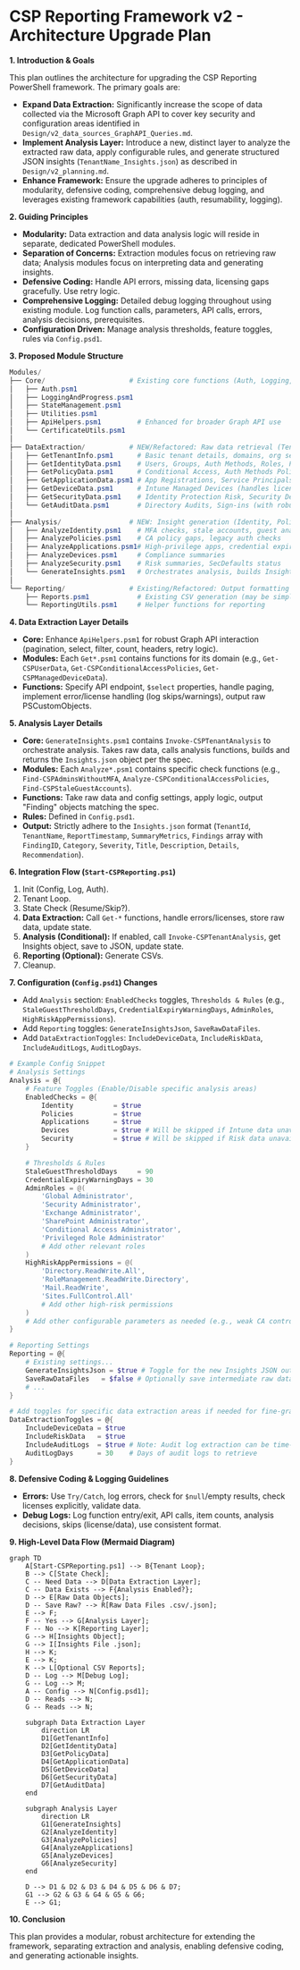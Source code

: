 # CSP Reporting Framework v2 - Architecture Upgrade Plan

**1. Introduction & Goals**

This plan outlines the architecture for upgrading the CSP Reporting PowerShell framework. The primary goals are:

*   **Expand Data Extraction:** Significantly increase the scope of data collected via the Microsoft Graph API to cover key security and configuration areas identified in `Design/v2_data_sources_GraphAPI_Queries.md`.
*   **Implement Analysis Layer:** Introduce a new, distinct layer to analyze the extracted raw data, apply configurable rules, and generate structured JSON insights (`TenantName_Insights.json`) as described in `Design/v2_planning.md`.
*   **Enhance Framework:** Ensure the upgrade adheres to principles of modularity, defensive coding, comprehensive debug logging, and leverages existing framework capabilities (auth, resumability, logging).

**2. Guiding Principles**

*   **Modularity:** Data extraction and data analysis logic will reside in separate, dedicated PowerShell modules.
*   **Separation of Concerns:** Extraction modules focus on retrieving raw data; Analysis modules focus on interpreting data and generating insights.
*   **Defensive Coding:** Handle API errors, missing data, licensing gaps gracefully. Use retry logic.
*   **Comprehensive Logging:** Detailed debug logging throughout using existing module. Log function calls, parameters, API calls, errors, analysis decisions, prerequisites.
*   **Configuration Driven:** Manage analysis thresholds, feature toggles, rules via `Config.psd1`.

**3. Proposed Module Structure**

```powershell
Modules/
├── Core/                     # Existing core functions (Auth, Logging, State, Utils, ApiHelpers, CertUtils)
│   ├── Auth.psm1
│   ├── LoggingAndProgress.psm1
│   ├── StateManagement.psm1
│   ├── Utilities.psm1
│   ├── ApiHelpers.psm1         # Enhanced for broader Graph API use
│   └── CertificateUtils.psm1
│
├── DataExtraction/           # NEW/Refactored: Raw data retrieval (TenantInfo, Identity, Policy, App, Device, Security, Audit)
│   ├── GetTenantInfo.psm1      # Basic tenant details, domains, org settings
│   ├── GetIdentityData.psm1    # Users, Groups, Auth Methods, Roles, PIM
│   ├── GetPolicyData.psm1      # Conditional Access, Auth Methods Policy, Auth Strengths
│   ├── GetApplicationData.psm1 # App Registrations, Service Principals, Permissions
│   ├── GetDeviceData.psm1      # Intune Managed Devices (handles licensing)
│   ├── GetSecurityData.psm1    # Identity Protection Risk, Security Defaults
│   └── GetAuditData.psm1       # Directory Audits, Sign-ins (with robust filtering)
│
├── Analysis/                 # NEW: Insight generation (Identity, Policies, Apps, Devices, Security, Orchestrator)
│   ├── AnalyzeIdentity.psm1    # MFA checks, stale accounts, guest analysis, role analysis
│   ├── AnalyzePolicies.psm1    # CA policy gaps, legacy auth checks
│   ├── AnalyzeApplications.psm1# High-privilege apps, credential expiry
│   ├── AnalyzeDevices.psm1     # Compliance summaries
│   ├── AnalyzeSecurity.psm1    # Risk summaries, SecDefaults status
│   └── GenerateInsights.psm1   # Orchestrates analysis, builds Insights.json
│
└── Reporting/                # Existing/Refactored: Output formatting (CSV, etc.)
    ├── Reports.psm1            # Existing CSV generation (may be simplified)
    └── ReportingUtils.psm1     # Helper functions for reporting
```

**4. Data Extraction Layer Details**

*   **Core:** Enhance `ApiHelpers.psm1` for robust Graph API interaction (pagination, select, filter, count, headers, retry logic).
*   **Modules:** Each `Get*.psm1` contains functions for its domain (e.g., `Get-CSPUserData`, `Get-CSPConditionalAccessPolicies`, `Get-CSPManagedDeviceData`).
*   **Functions:** Specify API endpoint, `$select` properties, handle paging, implement error/license handling (log skips/warnings), output raw PSCustomObjects.

**5. Analysis Layer Details**

*   **Core:** `GenerateInsights.psm1` contains `Invoke-CSPTenantAnalysis` to orchestrate analysis. Takes raw data, calls analysis functions, builds and returns the `Insights.json` object per the spec.
*   **Modules:** Each `Analyze*.psm1` contains specific check functions (e.g., `Find-CSPAdminsWithoutMFA`, `Analyze-CSPConditionalAccessPolicies`, `Find-CSPStaleGuestAccounts`).
*   **Functions:** Take raw data and config settings, apply logic, output "Finding" objects matching the spec.
*   **Rules:** Defined in `Config.psd1`.
*   **Output:** Strictly adhere to the `Insights.json` format (`TenantId`, `TenantName`, `ReportTimestamp`, `SummaryMetrics`, `Findings` array with `FindingID`, `Category`, `Severity`, `Title`, `Description`, `Details`, `Recommendation`).

**6. Integration Flow (`Start-CSPReporting.ps1`)**

1.  Init (Config, Log, Auth).
2.  Tenant Loop.
3.  State Check (Resume/Skip?).
4.  **Data Extraction:** Call `Get-*` functions, handle errors/licenses, store raw data, update state.
5.  **Analysis (Conditional):** If enabled, call `Invoke-CSPTenantAnalysis`, get Insights object, save to JSON, update state.
6.  **Reporting (Optional):** Generate CSVs.
7.  Cleanup.

**7. Configuration (`Config.psd1`) Changes**

*   Add `Analysis` section: `EnabledChecks` toggles, `Thresholds & Rules` (e.g., `StaleGuestThresholdDays`, `CredentialExpiryWarningDays`, `AdminRoles`, `HighRiskAppPermissions`).
*   Add `Reporting` toggles: `GenerateInsightsJson`, `SaveRawDataFiles`.
*   Add `DataExtractionToggles`: `IncludeDeviceData`, `IncludeRiskData`, `IncludeAuditLogs`, `AuditLogDays`.

```powershell
# Example Config Snippet
# Analysis Settings
Analysis = @{
    # Feature Toggles (Enable/Disable specific analysis areas)
    EnabledChecks = @{
        Identity          = $true
        Policies          = $true
        Applications      = $true
        Devices           = $true # Will be skipped if Intune data unavailable
        Security          = $true # Will be skipped if Risk data unavailable
    }

    # Thresholds & Rules
    StaleGuestThresholdDays     = 90
    CredentialExpiryWarningDays = 30
    AdminRoles = @(
        'Global Administrator',
        'Security Administrator',
        'Exchange Administrator',
        'SharePoint Administrator',
        'Conditional Access Administrator',
        'Privileged Role Administrator'
        # Add other relevant roles
    )
    HighRiskAppPermissions = @(
        'Directory.ReadWrite.All',
        'RoleManagement.ReadWrite.Directory',
        'Mail.ReadWrite',
        'Sites.FullControl.All'
        # Add other high-risk permissions
    )
    # Add other configurable parameters as needed (e.g., weak CA controls)
}

# Reporting Settings
Reporting = @{
    # Existing settings...
    GenerateInsightsJson = $true # Toggle for the new Insights JSON output
    SaveRawDataFiles   = $false # Optionally save intermediate raw data
    # ...
}

# Add toggles for specific data extraction areas if needed for fine-grained control
DataExtractionToggles = @{
    IncludeDeviceData = $true
    IncludeRiskData   = $true
    IncludeAuditLogs  = $true # Note: Audit log extraction can be time-consuming
    AuditLogDays      = 30    # Days of audit logs to retrieve
}
```

**8. Defensive Coding & Logging Guidelines**

*   **Errors:** Use `Try/Catch`, log errors, check for `$null`/empty results, check licenses explicitly, validate data.
*   **Debug Logs:** Log function entry/exit, API calls, item counts, analysis decisions, skips (license/data), use consistent format.

**9. High-Level Data Flow (Mermaid Diagram)**

```mermaid
graph TD
    A[Start-CSPReporting.ps1] --> B{Tenant Loop};
    B --> C[State Check];
    C -- Need Data --> D[Data Extraction Layer];
    C -- Data Exists --> F{Analysis Enabled?};
    D --> E[Raw Data Objects];
    D -- Save Raw? --> R[Raw Data Files .csv/.json];
    E --> F;
    F -- Yes --> G[Analysis Layer];
    F -- No --> K[Reporting Layer];
    G --> H[Insights Object];
    G --> I[Insights File .json];
    H --> K;
    E --> K;
    K --> L[Optional CSV Reports];
    D -- Log --> M[Debug Log];
    G -- Log --> M;
    A -- Config --> N[Config.psd1];
    D -- Reads --> N;
    G -- Reads --> N;

    subgraph Data Extraction Layer
        direction LR
        D1[GetTenantInfo]
        D2[GetIdentityData]
        D3[GetPolicyData]
        D4[GetApplicationData]
        D5[GetDeviceData]
        D6[GetSecurityData]
        D7[GetAuditData]
    end

    subgraph Analysis Layer
        direction LR
        G1[GenerateInsights]
        G2[AnalyzeIdentity]
        G3[AnalyzePolicies]
        G4[AnalyzeApplications]
        G5[AnalyzeDevices]
        G6[AnalyzeSecurity]
    end

    D --> D1 & D2 & D3 & D4 & D5 & D6 & D7;
    G1 --> G2 & G3 & G4 & G5 & G6;
    E --> G1;
```

**10. Conclusion**

This plan provides a modular, robust architecture for extending the framework, separating extraction and analysis, enabling defensive coding, and generating actionable insights.